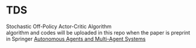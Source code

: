 # TDS
Stochastic Off-Policy Actor-Critic Algorithm  
algorithm and codes will be uploaded in this repo when the paper is preprint in Springer [Autonomous Agents and Multi-Agent Systems](https://www.springer.com/journal/10458)
